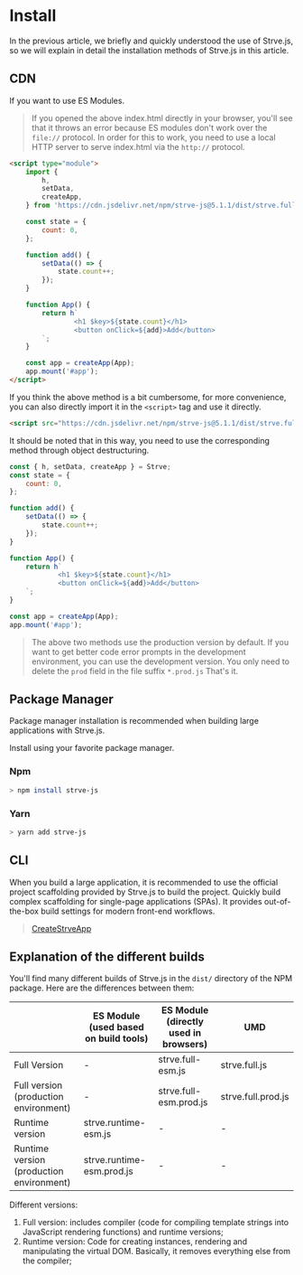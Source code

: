# Install

In the previous article, we briefly and quickly understood the use of Strve.js, so we will explain in detail the installation methods of Strve.js in this article.

## CDN

If you want to use ES Modules.

> If you opened the above index.html directly in your browser, you'll see that it throws an error because ES modules don't work over the `file://` protocol. In order for this to work, you need to use a local HTTP server to serve index.html via the `http://` protocol.

```html
<script type="module">
	import {
		h,
		setData,
		createApp,
	} from 'https://cdn.jsdelivr.net/npm/strve-js@5.1.1/dist/strve.full-esm.prod.js';

	const state = {
		count: 0,
	};

	function add() {
		setData(() => {
			state.count++;
		});
	}

	function App() {
		return h`
                <h1 $key>${state.count}</h1>
                <button onClick=${add}>Add</button> 
		`;
	}

	const app = createApp(App);
	app.mount('#app');
</script>
```

If you think the above method is a bit cumbersome, for more convenience, you can also directly import it in the `<script>` tag and use it directly.

```html
<script src="https://cdn.jsdelivr.net/npm/strve-js@5.1.1/dist/strve.full.prod.js"></script>
```

It should be noted that in this way, you need to use the corresponding method through object destructuring.

```js
const { h, setData, createApp } = Strve;
const state = {
	count: 0,
};

function add() {
	setData(() => {
		state.count++;
	});
}

function App() {
	return h`
			<h1 $key>${state.count}</h1>
			<button onClick=${add}>Add</button> 
	`;
}

const app = createApp(App);
app.mount('#app');
```

> The above two methods use the production version by default. If you want to get better code error prompts in the development environment, you can use the development version. You only need to delete the `prod` field in the file suffix `*.prod.js` That's it.

## Package Manager

Package manager installation is recommended when building large applications with Strve.js.

Install using your favorite package manager.

### Npm

```bash
> npm install strve-js
```

### Yarn

```bash
> yarn add strve-js
```

## CLI

When you build a large application, it is recommended to use the official project scaffolding provided by Strve.js to build the project. Quickly build complex scaffolding for single-page applications (SPAs). It provides out-of-the-box build settings for modern front-end workflows.

> [CreateStrveApp](/tool/createStrveApp/)

## Explanation of the different builds

You'll find many different builds of Strve.js in the `dist/` directory of the NPM package. Here are the differences between them:

|                                          | ES Module (used based on build tools) | ES Module (directly used in browsers) | UMD                |
| ---------------------------------------- | ------------------------------------- | ------------------------------------- | ------------------ |
| Full Version                             | -                                     | strve.full-esm.js                     | strve.full.js      |
| Full version (production environment)    | -                                     | strve.full-esm.prod.js                | strve.full.prod.js |
| Runtime version                          | strve.runtime-esm.js                  | -                                     | -                  |
| Runtime version (production environment) | strve.runtime-esm.prod.js             | -                                     | -                  |

Different versions:

1. Full version: includes compiler (code for compiling template strings into JavaScript rendering functions) and runtime versions;
2. Runtime version: Code for creating instances, rendering and manipulating the virtual DOM. Basically, it removes everything else from the compiler;

